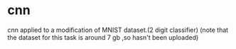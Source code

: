 # cnn
cnn applied to a modification of MNIST dataset.(2 digit classifier)
(note that the dataset for this task is around 7 gb ,so hasn't been uploaded)
